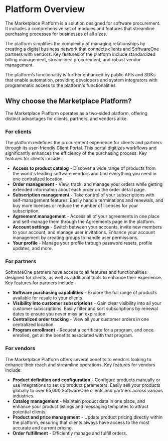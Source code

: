 # Platform Overview

The Marketplace Platform is a solution designed for software procurement. It includes a comprehensive set of modules and features that streamline purchasing processes for businesses of all sizes.

The platform simplifies the complexity of managing relationships by creating a digital business network that connects clients and SoftwareOne partners with vendors. Key features of the platform include standardized billing management, streamlined procurement, and robust vendor management.&#x20;

The platform’s functionality is further enhanced by public APIs and SDKs that enable automation, providing developers and system integrators with programmatic access to the platform's functionalities.&#x20;

## Why choose the Marketplace Platform? <a href="#features" id="features"></a>

The Marketplace Platform operates as a two-sided platform, offering distinct advantages for clients, partners, and vendors alike.

### For clients

The platform redefines the procurement experience for clients and partners through its user-friendly Client Portal. This portal digitizes workflows and significantly enhances the efficiency of the purchasing process. Key features for clients include:

* **Access to product catalog** - Discover a wide range of products from the world's leading software vendors and find everything you need in one centralized location.
* **Order management** - View, track, and manage your orders while getting extended information about each order on the order detail page.
* **Subscription management** - Take control of your subscriptions with self-management features. Easily handle terminations and renewals, and buy more licenses or reduce the number of licenses for your subscription.
* **Agreement management** - Access all of your agreements in one place and self-manage them through the Agreements page in the platform.
* **Account settings** - Switch between your accounts, invite new members to your account, and manage user invitations. Enhance your account management by creating groups to handle user permissions.
* **Your profile** - Manage your profile through password resets, profile updates, and more.

### For partners

SoftwareOne partners have access to all features and functionalities designed for clients, as well as additional tools to enhance their experience. Key features for partners include:

* **Software purchasing capabilities** - Explore the full range of products available for resale to your clients.
* **Visibility into customer subscriptions** - Gain clear visibility into all your customer subscriptions. Easily filter and sort subscriptions by renewal dates to ensure you never miss an expiration.
* **Centralized order tracking** - View all your customer orders in one centralized location.&#x20;
* **Program enrollment** - Request a certificate for a program, and once enrolled, get all the benefits associated with that program.&#x20;

### For vendors

The Marketplace Platform offers several benefits to vendors looking to enhance their reach and streamline operations. Key features for vendors include:

* **Product definition and configuration** - Configure products manually or use integrations to set up product parameters. Easily sell your products globally to over 65,000 SoftwareOne clients and partners across various industries.
* **Catalog management** - Maintain product data in one place, and enhance your product listings and messaging templates to attract potential clients.
* **Product and price management** - Update product pricing directly within the platform, ensuring that clients always have access to the most accurate and current pricing.
* **Order fulfillment** - Efficiently manage and fulfill orders.
